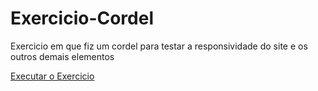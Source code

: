 # Exercicio-Cordel
Exercicio em que fiz um cordel para testar a responsividade do site e os outros demais elementos

<a href="https://kauadev1.github.io/Exercicio-Cordel/" target="_blank">Executar o Exercicio</a>
